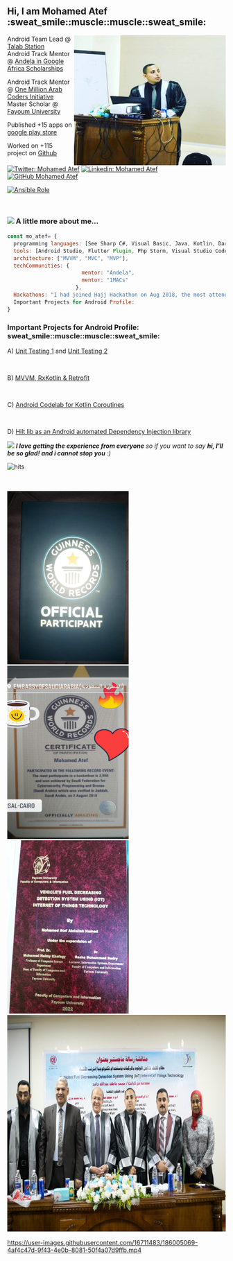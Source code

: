 <h2>Hi, I am Mohamed Atef :sweat_smile::muscle::muscle::sweat_smile:</h2>

<img align='right' src="https://github.com/Prof-MohamedAtef/Prof-MohamedAtef/blob/master/atef.jfif" width="350" height="300">
<p>Android Team Lead @ <a href="https://play.google.com/store/apps/details?id=mo.atef.talab.station.client">Talab Station</a></br>Android Track Mentor @ <a href="https://andela.com/">Andela in Google Africa Scholarships</a>
<p>Android Track Mentor @ <a href="https://mentor.arabcoders.ae/experts/4903">One Million Arab Coders Initiative</a></br>Master Scholar @ <a href="http://www.fayoum.edu.eg/">Fayoum University</a>
<p>Published +15 apps on <a href="https://play.google.com/store/apps/dev?id=8766826061956234248">google play store</a></br></p>
<p>Worked on +115 project on <a href="https://github.com/Prof-MohamedAtef?tab=repositories">Github</a></br></p>




[![Twitter: Mohamed Atef](https://img.shields.io/twitter/follow/_Mohamed__Atef_?style=social)](https://twitter.com/_Mohamed__Atef_)
[![Linkedin: Mohamed Atef](https://img.shields.io/badge/Prof-MohamedAtef-blue?style=flat-square&logo=Linkedin&logoColor=white&link=https://www.linkedin.com/in/prof-mohamed-atef/)](https://www.linkedin.com/in/prof-mohamed-atef/)
[![GitHub Mohamed Atef](https://img.shields.io/github/followers/Prof-MohamedAtef?label=follow&style=social)](https://github.com/Prof-MohamedAtef)

<p align='left'>
      <a href="https://github.com/Prof-MohamedAtef/Prof-MohamedAtef/blob/master/MohamedAtefAndroidDeveloperResume.pdf">
            <img alt="Ansible Role" src="https://img.shields.io/static/v1?color=orange&label=Resume&logo=Apple&logoColor=white&style=for-the-badge&message=Download">
      </a>
</p>


</br>



### <img src="https://media.giphy.com/media/VgCDAzcKvsR6OM0uWg/giphy.gif" width="50"> A little more about me...  


```javascript
const mo_atef= {
  programming languages: [See Sharp C#, Visual Basic, Java, Kotlin, Dart, Python, PhP, Asp.Net, html, css],
  tools: [Android Studio, Flutter Plugin, Php Storm, Visual Studio Code, Xampp, MSSql Server, Microsoft Visual Studio 2010, 2013 & 2015],
  architecture: ["MVVM", "MVC", "MVP"],
  techCommunities: {
                        mentor: "Andela",
                        mentor: "1MACs"
                      },
  Hackathons: "I had joined Hajj Hackathon on Aug 2018, the most attended Software Engineering competition in the history in Jeddah, Saudi Arabia"
  Important Projects for Android Profile:
}
```
<h3>Important Projects for Android Profile: sweat_smile::muscle::muscle::sweat_smile:</h3>
<p>A) <a href="https://github.com/Prof-MohamedAtef/kotlin-data-class-raywenderlich">Unit Testing 1</a> and <a href="https://github.com/Prof-MohamedAtef/android-test-codelab-samples">Unit Testing 2</a> </p></br>
<p>B) <a href="https://github.com/Prof-MohamedAtef/ZeewAuth">MVVM, RxKotlin & Retrofit</a></p></br>
<p>C) <a href="https://github.com/Prof-MohamedAtef/coroutines-android-codelab">Android Codelab for Kotlin Coroutines</a></p></br>
<p>D) <a href="https://github.com/Prof-MohamedAtef/hilt_DepenedencyInjection_android">Hilt lib as an Android automated Dependency Injection library</a></p>

<img src="https://media.giphy.com/media/LnQjpWaON8nhr21vNW/giphy.gif" width="60"> <em><b>I love getting the experience from everyone</b> so if you want to say <b>hi, I'll be so glad! and i cannot stop you</b> :)</em>


 ![hits](https://visitor-badge.glitch.me/badge?page_id=Prof-MohamedAtef)

</br></br><img src="https://github.com/Prof-MohamedAtef/Prof-MohamedAtef/blob/master/Guinness_1.9MB.jpg" width="280" height="400">
<img src="https://github.com/Prof-MohamedAtef/Prof-MohamedAtef/blob/master/Guinness_1.9MB23.jpg" width="280" height="400">
<img src="https://github.com/Prof-MohamedAtef/Prof-MohamedAtef/blob/master/thesis.jfif" width="280" height="400">
<img src="https://github.com/Prof-MohamedAtef/Prof-MohamedAtef/blob/master/Guinness_1.9MB5.jpg" width="1000" height="500">
</br>


https://user-images.githubusercontent.com/16711483/186005069-4af4c47d-9f43-4e0b-8081-50f4a07d9ffb.mp4





